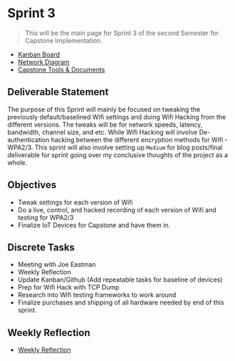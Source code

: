 # Sprint 3
> This will be the main page for Sprint 3 of the second Semester for Capstone Implementation.

* [Kanban Board](https://github.com/users/seabar24/projects/3)
* [Network Diagram](https://drive.google.com/file/d/1zrc5vB-Zh1cNHJ6gfCdMh-HSubxW-pPK/view?usp=sharing)
* [Capstone Tools & Documents](https://github.com/seabar24/Capstone/tree/Home/Capstone%20Stuff)

## Deliverable Statement
The purpose of this Sprint will mainly be focused on tweaking the previously default/baselined Wifi settings and doing Wifi Hacking from the different versions. The tweaks will be for network speeds, latency, bandwidth, channel size, and etc. While Wifi Hacking will involve De-authentication hacking between the different encryption methods for Wifi - WPA2/3. This sprint will also involve setting up `Medium` for blog posts/final deliverable for sprint going over my conclusive thoughts of the project as a whole.
## Objectives
- Tweak settings for each version of Wifi
- Do a live, control, and hacked recording of each version of Wifi and testing for WPA2/3
- Finalize IoT Devices for Capstone and have them in. 

## Discrete Tasks
- Meeting with Joe Eastman
- Weekly Reflection
- Update Kanban/Github (Add repeatable tasks for baseline of devices)
- Prep for Wifi Hack with TCP Dump
- Research into Wifi testing frameworks to work around
- Finalize purchases and shipping of all hardware needed by end of this sprint.

## Weekly Reflection
- [Weekly Reflection](https://github.com/seabar24/Capstone/wiki/Weekly-Reflection#sprint-2)
